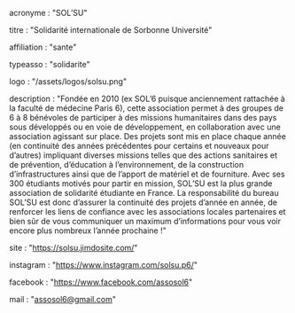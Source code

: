 acronyme : "SOL’SU"

titre : "Solidarité internationale de Sorbonne Université"

affiliation : "sante"

typeasso : "solidarite"

logo : "/assets/logos/solsu.png"

description : "Fondée en 2010 (ex SOL’6 puisque anciennement rattachée à la faculté de médecine Paris 6), cette association permet à des groupes de 6 à 8 bénévoles de participer à des missions humanitaires dans des pays sous développés ou en voie de développement, en collaboration avec une association agissant sur place.
Des projets sont mis en place chaque année (en continuité des années précédentes pour certains et nouveaux pour d’autres) impliquant diverses missions telles que des actions sanitaires et de prévention, d’éducation à l’environnement, de la construction d’infrastructures ainsi que de l’apport de matériel et de fourniture.
Avec ses 300 étudiants motivés pour partir en mission, SOL’SU est la plus grande association de solidarité étudiante en France. La responsabilité du bureau SOL’SU est donc d’assurer la continuité des projets d’année en année, de renforcer les liens de confiance avec les associations locales partenaires et bien sûr de vous communiquer un maximum d’informations pour vous voir encore plus nombreux l’année prochaine !"

site : "https://solsu.jimdosite.com/"

instagram : "https://www.instagram.com/solsu.p6/"

facebook : "https://www.facebook.com/assosol6"

mail : "assosol6@gmail.com"